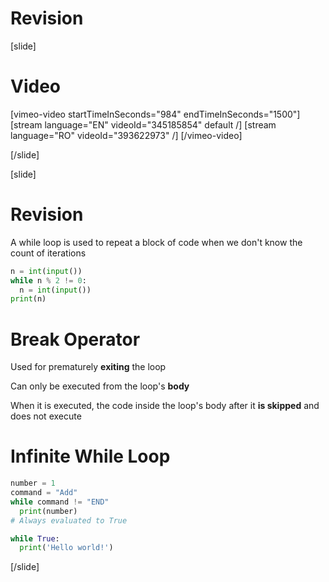 # Revision

[slide]
# Video

[vimeo-video startTimeInSeconds="984" endTimeInSeconds="1500"]
[stream language="EN" videoId="345185854" default /]
[stream language="RO" videoId="393622973" /]
[/vimeo-video]

[/slide]

[slide]
# Revision
A while loop is used to repeat a block of code when we don't know the count of iterations

```py lvie
n = int(input())
while n % 2 != 0:
  n = int(input())
print(n)
```

# Break Operator
Used for prematurely **exiting** the loop

Can only be executed from the loop's **body**

When it is executed, the code inside the loop's body after it **is skipped** and does not execute

# Infinite While Loop
```py live
number = 1
command = "Add"
while command != "END"
  print(number)
# Always evaluated to True
```

```py live
while True:
  print('Hello world!')
 ```
[/slide]